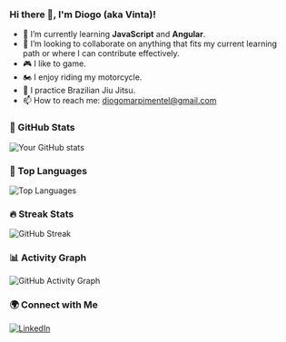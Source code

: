 ### Hi there 👋, I'm Diogo (aka Vinta)!

- 🌱 I’m currently learning **JavaScript** and **Angular**.
- 🔭 I’m looking to collaborate on anything that fits my current learning path or where I can contribute effectively.
- 🎮 I like to game.
- 🏍️ I enjoy riding my motorcycle.
- 🥋 I practice Brazilian Jiu Jitsu.
- 📫 How to reach me: [diogomarpimentel@gmail.com](mailto:diogomarpimentel@gmail.com)

### 🚀 GitHub Stats

![Your GitHub stats](https://github-readme-stats.vercel.app/api?username=vintquatro&show_icons=true&theme=radical)

### 🌟 Top Languages

![Top Languages](https://github-readme-stats.vercel.app/api/top-langs/?username=vintquatro&layout=compact&theme=radical)

### 🔥 Streak Stats

![GitHub Streak](https://streak-stats.demolab.com/?user=vintquatro&theme=radical)

### 📊 Activity Graph

![GitHub Activity Graph](https://github-readme-activity-graph.vercel.app/graph?username=vintquatro&theme=radical)

### 🌍 Connect with Me

[![LinkedIn](https://img.shields.io/badge/LinkedIn-Connect-blue?style=flat-square&logo=linkedin)](https://www.linkedin.com/in/vintquatro/)
